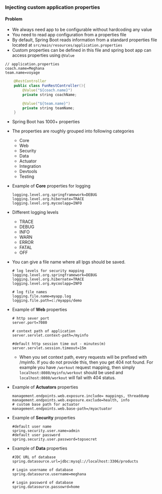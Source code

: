 ### Injecting custom application properties
#### Problem
- We always need app to be configurable without hardcoding any value
- You need to read app configuration from a properties file
- By default, Spring Boot reads information from a standard properties file located at `src/main/resources/application.properties`
- Custom properties can be defined in this file and spring boot app can access properties using `@Value`

```
// application.properties
coach.name=Meghana
team.name=voyage
```

```Java
    @RestController
    public class FunRestController(){
        @Value("${coach.name}")
        private string coachName;

        @Value("${team.name}")
        private string teamName;
    }
```
- Spring Boot has 1000+ properties
- The properties are roughly grouped into following categories
    - Core
    - Web
    - Security
    - Data
    - Actuator
    - Integration
    - Devtools
    - Testing

- Example of **Core** properties for logging
    ```
    logging.level.org.springframework=DEBUG
    logging.level.org.hibernate=TRACE
    logging.level.org.mycoolapp=INFO
    ```
- Different logging levels
    - TRACE
    - DEBUG
    - INFO
    - WARN
    - ERROR
    - FATAL
    - OFF
- You can give a file name where all lpgs should be saved.
    ```
    # log levels for security mapping
    logging.level.org.springframework=DEBUG
    logging.level.org.hibernate=TRACE
    logging.level.org.mycoolapp=INFO

    # log file names
    logging.file.name=myapp.log
    logging.file.path=c:/myapps/demo
    ```
- Example of **Web** properties
    ```
    # http sever port
    server.port=7080

    # context path of application
    server.servlet.context-path=/myinfo

    #default http session time out - minutes(m)
    server.servlet.session.timeout=15m
    ```
    - When you set context path, every requests will be prefixed with /myinfo. If you do not provide this, then you get 404 not found. For example you have `/workout` request mapping, then simply `localhost:8080/myinfo/workout` should be used and `localhost:8080/workout` will fail with 404 status.
- Example of **Actuators** properties
    ```
    management.endpoints.web.exposure.include= mappings, threaddump
    management.endpoints.web.exposure.exclude=health, info
    # custom base path for actuator
    management.endpoints.web.base-path=/myactuator
    ```

- Example of **Security** properties
    ```
    #default user name
    spring.security.user.name=admin
    #default user password
    spring.security.user.password=topsecret
    ```
- Example of **Data** properties
    ```
    #JDC URL of database
    spring.datasource.url=jdbc:mysql://localhost:3306/products

    # Login username of database
    spring.datasource.username=meghana

    # Login password of database
    spring.datasource.passowrd=home
    ```
